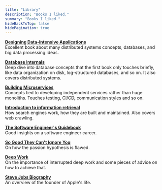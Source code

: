 ```yaml
---
title: "Library"
description: "Books I liked."
summary: "Books I liked."
hideBackToTop: false
hidePagination: true
---
```



**[Designing Data-Intensive Applications](https://dataintensive.net/)** \
Excellent book about many distributed systems concepts, databases, and big data processing ideas.

**[Database Internals](https://www.databass.dev/)** \
Deep dive into database concepts that the first book only touches briefly, like data organization on disk, log-structured databases, and so on. It also covers distributed systems.

**[Building Microservices](https://samnewman.io/books/building_microservices_2nd_edition/)** \
Concepts tied to developing independent services rather than huge monoliths. Touches testing, CI/CD, communication styles and so on.

**[Introduction to information retrieval](https://nlp.stanford.edu/IR-book/information-retrieval-book.html)** \
How search engines work, how they are built and maintained. Also covers web crawling.

**[The Software Engineer's Guidebook](https://www.engguidebook.com/)** \
Good insights on a software engineer career. 

**[So Good They Can't Ignore You](https://calnewport.com/writing/)** \
On how the passion hypothesis is flawed.

**[Deep Work](https://calnewport.com/writing/)** \
On the importance of interrupted deep work and some pieces of advice on how to achieve that.

**[Steve Jobs Biography](https://en.wikipedia.org/wiki/Steve_Jobs_(book))** \
An overview of the founder of Apple's life.
